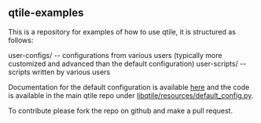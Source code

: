 ## qtile-examples

This is a repository for examples of how to use qtile, it is structured as
follows:

user-configs/ -- configurations from various users (typically more customized
  and advanced than the default configuration)
user-scripts/ -- scripts written by various users

Documentation for the default configuration is available
[here](http://docs.qtile.org/en/latest/manual/config/index.html) and the code
is available in the main qtile repo under
[libqtile/resources/default_config.py](https://github.com/qtile/qtile/blob/develop/libqtile/resources/default_config.py).

To contribute please fork the repo on github and make a pull request.

